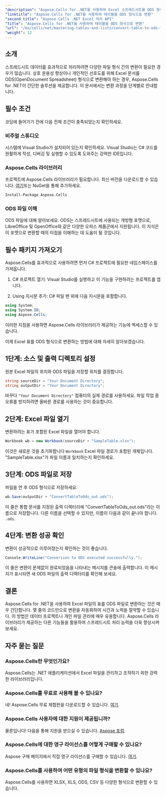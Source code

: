 ```yaml
---
"description": "Aspose.Cells for .NET을 사용하여 Excel 스프레드시트를 ODS 형식으로 원활하게 변환하는 방법을 알아보세요. 이 단계별 가이드는 다음과 같습니다."
"linktitle": "Aspose.Cells for .NET을 사용하여 테이블을 ODS 형식으로 변환"
"second_title": "Aspose.Cells .NET Excel 처리 API"
"title": "Aspose.Cells for .NET을 사용하여 테이블을 ODS 형식으로 변환"
"url": "/ko/cells/net/mastering-tables-and-lists/convert-table-to-ods-format/"
"weight": 12
---
```


## 소개

스프레드시트 데이터를 효과적으로 처리하려면 다양한 파일 형식 간의 변환이 필요한 경우가 많습니다. 상호 운용성 향상이나 개인적인 선호도를 위해 Excel 문서를 ODS(OpenDocument Spreadsheet) 형식으로 변환해야 하는 경우, Aspose.Cells for .NET이 간단한 솔루션을 제공합니다. 이 문서에서는 변환 과정을 단계별로 안내합니다.

## 필수 조건

코딩에 들어가기 전에 다음 전제 조건이 충족되었는지 확인하세요.

### 비주얼 스튜디오

시스템에 Visual Studio가 설치되어 있는지 확인하세요. Visual Studio는 C# 코드를 원활하게 작성, 디버깅 및 실행할 수 있도록 도와주는 강력한 IDE입니다.

### Aspose.Cells 라이브러리

프로젝트에 Aspose.Cells 라이브러리가 필요합니다. 최신 버전을 다운로드할 수 있습니다. [여기](https://releases.aspose.com/cells/net/)또는 NuGet을 통해 추가하세요.

```bash
Install-Package Aspose.Cells
```

### ODS 파일 이해

ODS 파일에 대해 알아보세요. ODS는 스프레드시트에 사용되는 개방형 포맷으로, LibreOffice 및 OpenOffice와 같은 다양한 오피스 제품군에서 지원됩니다. 이 지식은 이 포맷으로 변환할 때의 이점을 이해하는 데 도움이 될 것입니다.

## 필수 패키지 가져오기

Aspose.Cells를 효과적으로 사용하려면 먼저 C# 프로젝트에 필요한 네임스페이스를 가져옵니다.

1. C# 프로젝트 열기: Visual Studio를 실행하고 이 기능을 구현하려는 프로젝트를 엽니다.

2. Using 지시문 추가: C# 파일 맨 위에 다음 지시문을 포함합니다.

```csharp
using System;
using System.IO;
using Aspose.Cells;
```

이러한 지침을 사용하면 Aspose.Cells 라이브러리가 제공하는 기능에 액세스할 수 있습니다.

이제 Excel 표를 ODS 형식으로 변환하는 방법에 대해 자세히 알아보겠습니다.

## 1단계: 소스 및 출력 디렉토리 설정

원본 Excel 파일의 위치와 ODS 파일을 저장할 위치를 결정합니다.

```csharp
string sourceDir = "Your Document Directory";
string outputDir = "Your Document Directory";
```

바꾸다 `"Your Document Directory"` 컴퓨터의 실제 경로를 사용하세요. 파일 작업 중 오류를 방지하려면 올바른 경로를 사용하는 것이 중요합니다.

## 2단계: Excel 파일 열기

변환하려는 표가 포함된 Excel 파일을 열어야 합니다.

```csharp
Workbook wb = new Workbook(sourceDir + "SampleTable.xlsx");
```

이것은 새로운 것을 초기화합니다 `Workbook` Excel 파일 경로가 포함된 개체입니다. "SampleTable.xlsx"가 파일 이름과 일치하는지 확인하세요.

## 3단계: ODS 파일로 저장

파일을 연 후 ODS 형식으로 저장하세요.

```csharp
wb.Save(outputDir + "ConvertTableToOds_out.ods");
```

이 줄은 통합 문서를 지정된 출력 디렉터리에 "ConvertTableToOds_out.ods"라는 이름으로 저장합니다. 다른 이름을 선택할 수 있지만, 이름이 다음과 같이 끝나야 합니다. `.ods`.

## 4단계: 변환 성공 확인

변환이 성공적으로 이루어졌는지 확인하는 것이 좋습니다.

```csharp
Console.WriteLine("Conversion to ODS executed successfully.");
```

이 줄은 변환이 문제없이 완료되었음을 나타내는 메시지를 콘솔에 출력합니다. 이 메시지가 표시되면 새 ODS 파일의 출력 디렉터리를 확인해 보세요.

## 결론

Aspose.Cells for .NET을 사용하여 Excel 파일의 표를 ODS 파일로 변환하는 것은 매우 간단합니다. 몇 줄의 코드만으로 변환을 자동화하여 시간과 노력을 절약할 수 있습니다. 이 방법은 데이터 프로젝트나 개인 파일 관리에 매우 유용합니다. Aspose.Cells 라이브러리가 제공하는 다른 기능들을 활용하여 스프레드시트 처리 능력을 더욱 향상시켜 보세요.

## 자주 묻는 질문

### Aspose.Cells란 무엇인가요?

Aspose.Cells는 .NET 애플리케이션에서 Excel 파일을 관리하고 조작하기 위한 강력한 라이브러리입니다.

### Aspose.Cells를 무료로 사용해 볼 수 있나요?

네! Aspose.Cells 무료 체험판을 다운로드할 수 있습니다. [여기](https://releases.aspose.com/cells/net/).

### Aspose.Cells 사용자에 대한 지원이 제공됩니까?

물론입니다! 다음을 통해 지원을 받으실 수 있습니다. [Aspose 포럼](https://forum.aspose.com/c/cells/9).

### Aspose.Cells에 대한 영구 라이선스를 어떻게 구매할 수 있나요?

Aspose 구매 페이지에서 직접 영구 라이선스를 구매할 수 있습니다. [여기](https://purchase.aspose.com/buy).

### Aspose.Cells를 사용하여 어떤 유형의 파일 형식을 변환할 수 있나요?

Aspose.Cells를 사용하면 XLSX, XLS, ODS, CSV 등 다양한 형식으로 변환할 수 있습니다.